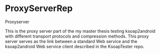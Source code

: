 ProxyServerRep
==============

Proxyserver

This is the proxy server part of the my master thesis testing ksoap2android with different transport protocols and compression methods. This proxy server serves as the link between a standard Web service and the ksoap2android Web service client described in the KsoapTester repo.
